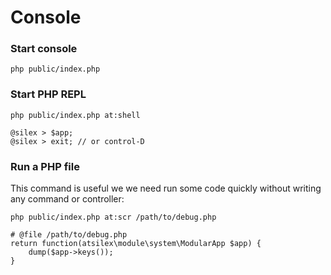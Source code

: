 Console
====

### Start console

    php public/index.php

### Start PHP REPL

    php public/index.php at:shell

    @silex > $app;
    @silex > exit; // or control-D

### Run a PHP file

This command is useful we we need run some code quickly without writing any command or controller:

    php public/index.php at:scr /path/to/debug.php

    # @file /path/to/debug.php
    return function(atsilex\module\system\ModularApp $app) {
        dump($app->keys());
    }

